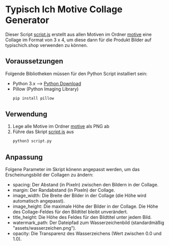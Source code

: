 # Typisch Ich Motive Collage Generator
Dieser Script [script.js](script.py) erstellt aus allen Motiven im Ordner [motive](motive) eine Collage im Format von 3 x 4, um diese dann für die Produkt Bilder auf typischich.shop verwenden zu können.

## Voraussetzungen
Folgende Bibliotheken müssen für den Python Script installiert sein:
- Python 3.x --> [Python Download](https://www.python.org/downloads/)
- Pillow (Python Imaging Library)
  ```sh
  pip install pillow
  ```

## Verwendung
1. Lege alle Motive im Ordner [motive](motive) als PNG ab
2. Führe das Skript [script.js](script.py) aus
    ```sh
    python3 script.py
    ```

## Anpassung
Folgene Parameter im Skript könenn angepasst werden, um das Erscheinungsbild der Collagen zu ändern:

- spacing: Der Abstand (in Pixeln) zwischen den Bildern in der Collage.
- margin: Der Randabstand (in Pixeln) der Collage.
- image_width: Die Breite der Bilder in der Collage (die Höhe wird automatisch angepasst).
- image_height: Die maximale Höhe der Bilder in der Collage. Die Höhe des Collage-Feldes für den Bildtitel bleibt unverändert.
- title_height: Die Höhe des Feldes für den Bildtitel unter jedem Bild.
- watermark_path: Der Dateipfad zum Wasserzeichenbild (standardmäßig "assets/wasserzeichen.png").
- opacity: Die Transparenz des Wasserzeichens (Wert zwischen 0.0 und 1.0).